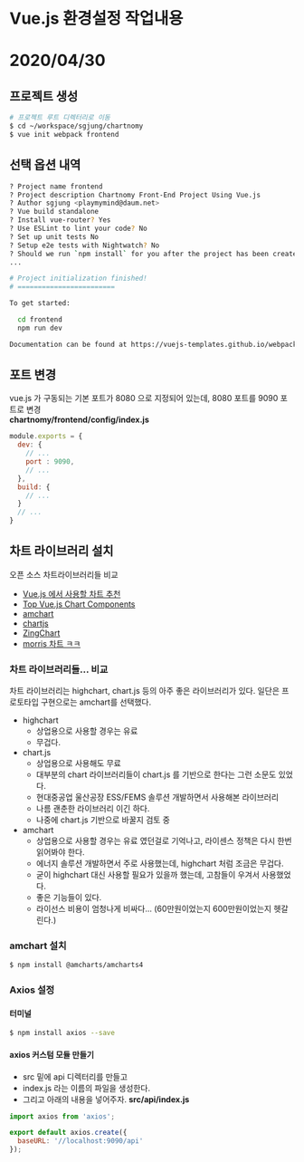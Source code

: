 # Vue.js 환경설정 작업내용

# 2020/04/30
## 프로젝트 생성
```bash
# 프로젝트 루트 디렉터리로 이동
$ cd ~/workspace/sgjung/chartnomy
$ vue init webpack frontend
```

## 선택 옵션 내역
````bash
? Project name frontend
? Project description Chartnomy Front-End Project Using Vue.js
? Author sgjung <playmymind@daum.net>
? Vue build standalone
? Install vue-router? Yes
? Use ESLint to lint your code? No
? Set up unit tests No
? Setup e2e tests with Nightwatch? No
? Should we run `npm install` for you after the project has been created? (recommended) npm
...

# Project initialization finished!
# ========================

To get started:

  cd frontend
  npm run dev

Documentation can be found at https://vuejs-templates.github.io/webpack
````

## 포트 변경
vue.js 가 구동되는 기본 포트가 8080 으로 지정되어 있는데, 8080 포트를 9090 포트로 변경  
**chartnomy/frontend/config/index.js**
````javascript
module.exports = {
  dev: {
    // ...
    port : 9090,
    // ...        
  },
  build: {
    // ...
  }
  // ...    
}
````

## 차트 라이브러리 설치
오픈 소스 차트라이브러리들 비교  
- [Vue.js 에서 사용할 차트 추천](https://medium.com/@jeongwooahn/vue-js-%EC%97%90%EC%84%9C-%EC%82%AC%EC%9A%A9%ED%95%A0-%EC%B0%A8%ED%8A%B8-%EC%B6%94%EC%B2%9C-4390f704bc7b)
- [Top Vue.js Chart Components](https://madewithvuejs.com/blog/top-vue-js-chart-components)
- [amchart](https://www.amcharts.com/)
- [chartjs](https://www.chartjs.org/samples/latest/)
- [ZingChart](https://www.zingchart.com/hello/create-interactive-charts-in-vue-with-zingchart?ref=madewithvuejs.com)
- [morris 차트 ㅋㅋ](http://morrisjs.github.io/morris.js/?ref=madewithvuejs.com)

### 차트 라이브러리들... 비교
차트 라이브러리는 highchart, chart.js 등의 아주 좋은 라이브러리가 있다. 일단은 프로토타입 구현으로는 amchart를 선택했다. 
- highchart
    - 상업용으로 사용할 경우는 유료
    - 무겁다.
- chart.js
    - 상업용으로 사용해도 무료
    - 대부분의 chart 라이브러리들이 chart.js 를 기반으로 한다는 그런 소문도 있었다.
    - 현대중공업 울산공장 ESS/FEMS 솔루션 개발하면서 사용해본 라이브러리 
    - 나름 괜춘한 라이브러리 이긴 하다.
    - 나중에 chart.js 기반으로 바꿀지 검토 중
- amchart
    - 상업용으로 사용할 경우는 유료 였던걸로 기억나고, 라이센스 정책은 다시 한번 읽어봐야 한다.
    - 에너지 솔루션 개발하면서 주로 사용했는데, highchart 처럼 조금은 무겁다.
    - 굳이 highchart 대신 사용할 필요가 있을까 했는데, 고참들이 우겨서 사용했었다.
    - 좋은 기능들이 있다. 
    - 라이선스 비용이 엄청나게 비싸다... (60만원이었는지 600만원이었는지 헷갈린다.)

### amchart 설치
```bash
$ npm install @amcharts/amcharts4
```

### Axios 설정
#### 터미널
```bash
$ npm install axios --save
```

#### axios 커스텀 모듈 만들기
- src 밑에 api 디렉터리를 만들고
- index.js 라는 이름의 파일을 생성한다.
- 그리고 아래의 내용을 넣어주자.
**src/api/index.js**
````javascript
import axios from 'axios';

export default axios.create({
  baseURL: '//localhost:9090/api'
});
````

